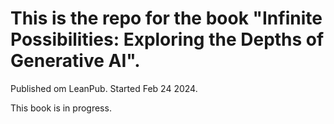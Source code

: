 # This is the repo for the book "Infinite Possibilities: Exploring the Depths of Generative AI". 

Published om LeanPub.
Started Feb 24 2024.

This book is in progress.



